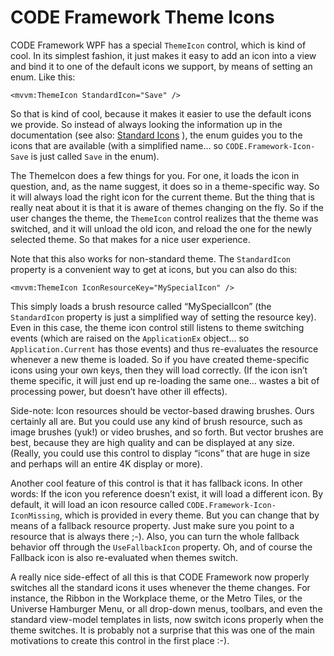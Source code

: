 # CODE Framework Theme Icons

CODE Framework WPF has a special ```ThemeIcon``` control, which is kind of cool. In its simplest fashion, it just makes it easy to add an icon into a view and bind it to one of the default icons we support, by means of setting an enum. Like this:

```
<mvvm:ThemeIcon StandardIcon="Save" />
```

So that is kind of cool, because it makes it easier to use the default icons we provide. So instead of always looking the information up in the documentation (see also: [Standard Icons](Themes---Standard-Icon-Resources) ), the enum guides you to the icons that are available (with a simplified name... so ```CODE.Framework-Icon-Save``` is just called ```Save``` in the enum).

The ThemeIcon does a few things for you. For one, it loads the icon in question, and, as the name suggest, it does so in a theme-specific way. So it will always load the right icon for the current theme. But the thing that is really neat about it is that it is aware of themes changing on the fly. So if the user changes the theme, the ```ThemeIcon``` control realizes that the theme was switched, and it will unload the old icon, and reload the one for the newly selected theme. So that makes for a nice user experience.

Note that this also works for non-standard theme. The ```StandardIcon``` property is a convenient way to get at icons, but you can also do this:

```
<mvvm:ThemeIcon IconResourceKey="MySpecialIcon" />
```

This simply loads a brush resource called “MySpecialIcon” (the ```StandardIcon``` property is just a simplified way of setting the resource key). Even in this case, the theme icon control still listens to theme switching events (which are raised on the ```ApplicationEx``` object... so ```Application.Current``` has those events) and thus re-evaluates the resource whenever a new theme is loaded. So if you have created theme-specific icons using your own keys, then they will load correctly. (If the icon isn’t theme specific, it will just end up re-loading the same one… wastes a bit of processing power, but doesn’t have other ill effects). 

Side-note: Icon resources should be vector-based drawing brushes. Ours certainly all are. But you could use any kind of brush resource, such as image brushes (yuk!) or video brushes, and so forth. But vector brushes are best, because they are high quality and can be displayed at any size. (Really, you could use this control to display “icons” that are huge in size and perhaps will an entire 4K display or more).

Another cool feature of this control is that it has fallback icons. In other words: If the icon you reference doesn’t exist, it will load a different icon. By default, it will load an icon resource called ```CODE.Framework-Icon-IconMissing```, which is provided in every theme. But you can change that by means of a fallback resource property. Just make sure you point to a resource that is always there ;-). Also, you can turn the whole fallback behavior off through the ```UseFallbackIcon``` property. Oh, and of course the Fallback icon is also re-evaluated when themes switch.

A really nice side-effect of all this is that CODE Framework now properly switches all the standard icons it uses whenever the theme changes. For instance, the Ribbon in the Workplace theme, or the Metro Tiles, or the Universe Hamburger Menu, or all drop-down menus, toolbars, and even the standard view-model templates in lists, now switch icons properly when the theme switches. It is probably not a surprise that this was one of the main motivations to create this control in the first place :-).

